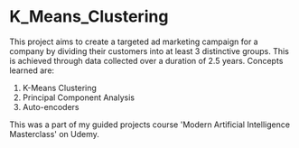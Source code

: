 # K_Means_Clustering
This project aims to create a targeted ad marketing campaign for a company by dividing their customers into at least 3 distinctive groups. This is achieved through data collected over a duration of 2.5 years. Concepts learned are:
  1. K-Means Clustering
  2. Principal Component Analysis
  3. Auto-encoders

This was a part of my guided projects course 'Modern Artificial Intelligence Masterclass' on Udemy.
